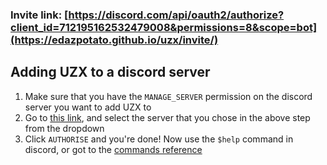 ### Invite link: [https://discord.com/api/oauth2/authorize?client_id=712195162532479008&permissions=8&scope=bot](https://edazpotato.github.io/uzx/invite/)

## Adding UZX to a discord server

1. Make sure that you have the `MANAGE_SERVER` permission on the discord server you want to add UZX to
2. Go to [this link](https://edazpotato.github.io/uzx/invite/), and select the server that you chose in the above step from the dropdown
3. Click `AUTHORISE` and you're done! Now use the `$help` command in discord, or got to the [commands reference](/ref/commands)
